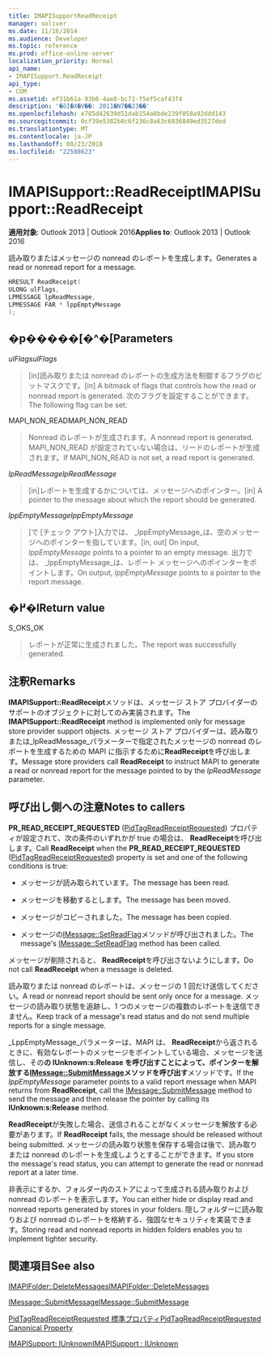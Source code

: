 ```yaml
---
title: IMAPISupportReadReceipt
manager: soliver
ms.date: 11/16/2014
ms.audience: Developer
ms.topic: reference
ms.prod: office-online-server
localization_priority: Normal
api_name:
- IMAPISupport.ReadReceipt
api_type:
- COM
ms.assetid: ef31b61a-93b6-4ae8-bc71-f5ef5caf43f4
description: '�ŏI�X�V��: 2011�N7��23��'
ms.openlocfilehash: e785d42639d51dab154a0bde239f858a92ddd143
ms.sourcegitcommit: 0cf39e5382b8c6f236c8a63c6036849ed3527ded
ms.translationtype: MT
ms.contentlocale: ja-JP
ms.lasthandoff: 08/23/2018
ms.locfileid: "22588623"
---
```

# <a name="imapisupportreadreceipt"></a><span data-ttu-id="df216-103">IMAPISupport::ReadReceipt</span><span class="sxs-lookup"><span data-stu-id="df216-103">IMAPISupport::ReadReceipt</span></span>

  
  
<span data-ttu-id="df216-104">**適用対象**: Outlook 2013 | Outlook 2016</span><span class="sxs-lookup"><span data-stu-id="df216-104">**Applies to**: Outlook 2013 | Outlook 2016</span></span> 
  
<span data-ttu-id="df216-105">読み取りまたはメッセージの nonread のレポートを生成します。</span><span class="sxs-lookup"><span data-stu-id="df216-105">Generates a read or nonread report for a message.</span></span>
  
```cpp
HRESULT ReadReceipt(
ULONG ulFlags,
LPMESSAGE lpReadMessage,
LPMESSAGE FAR * lppEmptyMessage
);
```

## <a name="parameters"></a><span data-ttu-id="df216-106">�p�����[�^�[</span><span class="sxs-lookup"><span data-stu-id="df216-106">Parameters</span></span>

 <span data-ttu-id="df216-107">_ulFlags_</span><span class="sxs-lookup"><span data-stu-id="df216-107">_ulFlags_</span></span>
  
> <span data-ttu-id="df216-108">[in]読み取りまたは nonread のレポートの生成方法を制御するフラグのビットマスクです。</span><span class="sxs-lookup"><span data-stu-id="df216-108">[in] A bitmask of flags that controls how the read or nonread report is generated.</span></span> <span data-ttu-id="df216-109">次のフラグを設定することができます。</span><span class="sxs-lookup"><span data-stu-id="df216-109">The following flag can be set:</span></span>
    
<span data-ttu-id="df216-110">MAPI_NON_READ</span><span class="sxs-lookup"><span data-stu-id="df216-110">MAPI_NON_READ</span></span> 
  
> <span data-ttu-id="df216-111">Nonread のレポートが生成されます。</span><span class="sxs-lookup"><span data-stu-id="df216-111">A nonread report is generated.</span></span> <span data-ttu-id="df216-112">MAPI_NON_READ が設定されていない場合は、リードのレポートが生成されます。</span><span class="sxs-lookup"><span data-stu-id="df216-112">If MAPI_NON_READ is not set, a read report is generated.</span></span>
    
 <span data-ttu-id="df216-113">_lpReadMessage_</span><span class="sxs-lookup"><span data-stu-id="df216-113">_lpReadMessage_</span></span>
  
> <span data-ttu-id="df216-114">[in]レポートを生成するかについては、メッセージへのポインター。</span><span class="sxs-lookup"><span data-stu-id="df216-114">[in] A pointer to the message about which the report should be generated.</span></span>
    
 <span data-ttu-id="df216-115">_lppEmptyMessage_</span><span class="sxs-lookup"><span data-stu-id="df216-115">_lppEmptyMessage_</span></span>
  
> <span data-ttu-id="df216-116">[で [チェック アウト]入力では、 _lppEmptyMessage_は、空のメッセージへのポインターを指しています。</span><span class="sxs-lookup"><span data-stu-id="df216-116">[in, out] On input,  _lppEmptyMessage_ points to a pointer to an empty message.</span></span> <span data-ttu-id="df216-117">出力では、 _lppEmptyMessage_は、レポート メッセージへのポインターをポイントします。</span><span class="sxs-lookup"><span data-stu-id="df216-117">On output,  _lppEmptyMessage_ points to a pointer to the report message.</span></span> 
    
## <a name="return-value"></a><span data-ttu-id="df216-118">�߂�l</span><span class="sxs-lookup"><span data-stu-id="df216-118">Return value</span></span>

<span data-ttu-id="df216-119">S_OK</span><span class="sxs-lookup"><span data-stu-id="df216-119">S_OK</span></span> 
  
> <span data-ttu-id="df216-120">レポートが正常に生成されました。</span><span class="sxs-lookup"><span data-stu-id="df216-120">The report was successfully generated.</span></span>
    
## <a name="remarks"></a><span data-ttu-id="df216-121">注釈</span><span class="sxs-lookup"><span data-stu-id="df216-121">Remarks</span></span>

<span data-ttu-id="df216-122">**IMAPISupport::ReadReceipt**メソッドは、メッセージ ストア プロバイダーのサポートのオブジェクトに対してのみ実装されます。</span><span class="sxs-lookup"><span data-stu-id="df216-122">The **IMAPISupport::ReadReceipt** method is implemented only for message store provider support objects.</span></span> <span data-ttu-id="df216-123">メッセージ ストア プロバイダーは、読み取りまたは_lpReadMessage_パラメーターで指定されたメッセージの nonread のレポートを生成するための MAPI に指示するために**ReadReceipt**を呼び出します。</span><span class="sxs-lookup"><span data-stu-id="df216-123">Message store providers call **ReadReceipt** to instruct MAPI to generate a read or nonread report for the message pointed to by the  _lpReadMessage_ parameter.</span></span> 
  
## <a name="notes-to-callers"></a><span data-ttu-id="df216-124">呼び出し側への注意</span><span class="sxs-lookup"><span data-stu-id="df216-124">Notes to callers</span></span>

<span data-ttu-id="df216-125">**PR_READ_RECEIPT_REQUESTED** ([PidTagReadReceiptRequested](pidtagreadreceiptrequested-canonical-property.md)) プロパティが設定されて、次の条件のいずれかが true の場合は、 **ReadReceipt**を呼び出します。</span><span class="sxs-lookup"><span data-stu-id="df216-125">Call **ReadReceipt** when the **PR_READ_RECEIPT_REQUESTED** ([PidTagReadReceiptRequested](pidtagreadreceiptrequested-canonical-property.md)) property is set and one of the following conditions is true:</span></span>
  
- <span data-ttu-id="df216-126">メッセージが読み取られています。</span><span class="sxs-lookup"><span data-stu-id="df216-126">The message has been read.</span></span>
    
- <span data-ttu-id="df216-127">メッセージを移動するとします。</span><span class="sxs-lookup"><span data-stu-id="df216-127">The message has been moved.</span></span>
    
- <span data-ttu-id="df216-128">メッセージがコピーされました。</span><span class="sxs-lookup"><span data-stu-id="df216-128">The message has been copied.</span></span>
    
- <span data-ttu-id="df216-129">メッセージの[IMessage::SetReadFlag](imessage-setreadflag.md)メソッドが呼び出されました。</span><span class="sxs-lookup"><span data-stu-id="df216-129">The message's [IMessage::SetReadFlag](imessage-setreadflag.md) method has been called.</span></span> 
    
<span data-ttu-id="df216-130">メッセージが削除されると、 **ReadReceipt**を呼び出さないようにします。</span><span class="sxs-lookup"><span data-stu-id="df216-130">Do not call **ReadReceipt** when a message is deleted.</span></span> 
  
<span data-ttu-id="df216-131">読み取りまたは nonread のレポートは、メッセージの 1 回だけ送信してください。</span><span class="sxs-lookup"><span data-stu-id="df216-131">A read or nonread report should be sent only once for a message.</span></span> <span data-ttu-id="df216-132">メッセージの読み取り状態を追跡し、1 つのメッセージの複数のレポートを送信できません。</span><span class="sxs-lookup"><span data-stu-id="df216-132">Keep track of a message's read status and do not send multiple reports for a single message.</span></span>
  
<span data-ttu-id="df216-133">_LppEmptyMessage_パラメーターは、MAPI は、 **ReadReceipt**から返されるときに、有効なレポートのメッセージをポイントしている場合、メッセージを送信し、その**の IUnknown:s:Release を呼び出すことによって、ポインターを解放する[IMessage::SubmitMessage](imessage-submitmessage.md)メソッドを呼び出す**メソッドです。</span><span class="sxs-lookup"><span data-stu-id="df216-133">If the  _lppEmptyMessage_ parameter points to a valid report message when MAPI returns from **ReadReceipt**, call the [IMessage::SubmitMessage](imessage-submitmessage.md) method to send the message and then release the pointer by calling its **IUnknown:s:Release** method.</span></span> 
  
<span data-ttu-id="df216-134">**ReadReceipt**が失敗した場合、送信されることがなくメッセージを解放する必要があります。</span><span class="sxs-lookup"><span data-stu-id="df216-134">If **ReadReceipt** fails, the message should be released without being submitted.</span></span> <span data-ttu-id="df216-135">メッセージの読み取り状態を保存する場合は後で、読み取りまたは nonread のレポートを生成しようとすることができます。</span><span class="sxs-lookup"><span data-stu-id="df216-135">If you store the message's read status, you can attempt to generate the read or nonread report at a later time.</span></span> 
  
<span data-ttu-id="df216-136">非表示にするか、フォルダー内のストアによって生成される読み取りおよび nonread のレポートを表示します。</span><span class="sxs-lookup"><span data-stu-id="df216-136">You can either hide or display read and nonread reports generated by stores in your folders.</span></span> <span data-ttu-id="df216-137">隠しフォルダーに読み取りおよび nonread のレポートを格納する、強固なセキュリティを実装できます。</span><span class="sxs-lookup"><span data-stu-id="df216-137">Storing read and nonread reports in hidden folders enables you to implement tighter security.</span></span>
  
## <a name="see-also"></a><span data-ttu-id="df216-138">関連項目</span><span class="sxs-lookup"><span data-stu-id="df216-138">See also</span></span>



[<span data-ttu-id="df216-139">IMAPIFolder::DeleteMessages</span><span class="sxs-lookup"><span data-stu-id="df216-139">IMAPIFolder::DeleteMessages</span></span>](imapifolder-deletemessages.md)
  
[<span data-ttu-id="df216-140">IMessage::SubmitMessage</span><span class="sxs-lookup"><span data-stu-id="df216-140">IMessage::SubmitMessage</span></span>](imessage-submitmessage.md)
  
[<span data-ttu-id="df216-141">PidTagReadReceiptRequested 標準プロパティ</span><span class="sxs-lookup"><span data-stu-id="df216-141">PidTagReadReceiptRequested Canonical Property</span></span>](pidtagreadreceiptrequested-canonical-property.md)
  
[<span data-ttu-id="df216-142">IMAPISupport: IUnknown</span><span class="sxs-lookup"><span data-stu-id="df216-142">IMAPISupport : IUnknown</span></span>](imapisupportiunknown.md)

